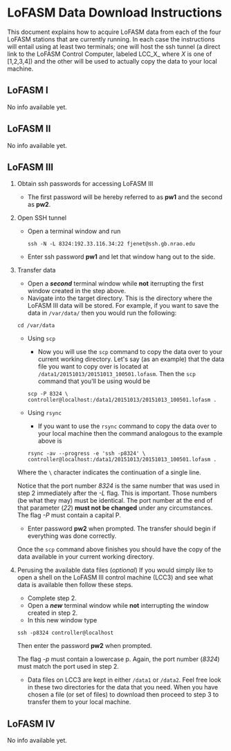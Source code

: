LoFASM Data Download Instructions
=================================

This document explains how to acquire LoFASM data from each of the four LoFASM
stations that are currently running. In each case the instructions will entail
using at least two terminals; one will host the ssh tunnel (a direct link to the
LoFASM Control Computer, labeled LCC_X_ where _X_ is one of [1,2,3,4]) and the
other will be used to actually copy the data to your local machine.



LoFASM I
--------
No info available yet.

LoFASM II
---------
No info available yet.

LoFASM III
----------
1. Obtain ssh passwords for accessing LoFASM III
    * The first password will be hereby referred to as __pw1__ and the second as __pw2__.
2. Open SSH tunnel
    * Open a terminal window and run

        `ssh -N -L 8324:192.33.116.34:22 fjenet@ssh.gb.nrao.edu`
    * Enter ssh password __pw1__ and let that window hang out to the side.
3. Transfer data
    * Open a *__second__* terminal window while __not__ iterrupting the first window created in the step above.
    * Navigate into the target directory. This is the directory where the LoFASM III data will be stored. For example, if you want to save the data in `/var/data/` then you would run the following:

    `cd /var/data`
    * Using `scp`
        * Now you will use the `scp` command to copy the data over to your current working directory. Let's say (as an example) that the data file you want to copy over is located at `/data1/20151013/20151013_100501.lofasm`. Then the `scp` command that you'll be using would be

        `scp -P 8324 \ controller@localhost:/data1/20151013/20151013_100501.lofasm .`
    * Using `rsync`
        * If you want to use the `rsync` command to copy the data over to your local machine then the command analogous to the example above is

        `rsync -av --progress -e 'ssh -p8324' \ controller@localhost:/data1/20151013/20151013_100501.lofasm .`

    Where the `\` character indicates the continuation of a single line.

    Notice that the port number _8324_ is the same number that was used in step 2 immediately after the _-L_ flag. This is important. Those numbers (be what they may) must be identical. The port number at the end of that parameter (_22_) __must not be changed__ under any circumstances. The flag _-P_ must contain a capital P.

    * Enter password __pw2__ when prompted. The transfer should begin if everything was done correctly.

    Once the `scp` command above finishes you should have the copy of the data available in your current working directory.

4. Perusing the available data files (_optional_)
    If you would simply like to open a shell on the LoFASM III control
    machine (LCC3) and see what data is available then follow these steps.

    * Complete step 2.
    * Open a *__new__* terminal window while __not__ interrupting the window created in step 2.
    * In this new window type

    `ssh -p8324 controller@localhost`

    Then enter the password __pw2__ when prompted.

    The flag _-p_ must contain a lowercase p. Again, the port number (_8324_) must match the port used in step 2.

    * Data files on LCC3 are kept in either `/data1` or `/data2`. Feel free look in these two directories for the data that you need. When you have chosen a file (or set of files) to download then proceed to step 3 to transfer them to your local machine.


LoFASM IV
---------
No info available yet.
